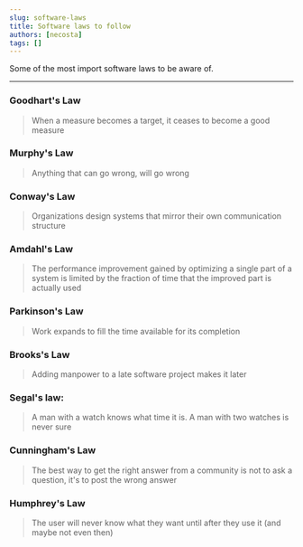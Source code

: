 ```yaml
---
slug: software-laws
title: Software laws to follow
authors: [necosta]
tags: []
---
```


Some of the most import software laws to be aware of.

<!-- truncate -->

---

### Goodhart's Law

> When a measure becomes a target, it ceases to become a good measure

### Murphy's Law

> Anything that can go wrong, will go wrong

### Conway's Law

> Organizations design systems that mirror their own communication structure

### Amdahl's Law

> The performance improvement gained by optimizing a single part of a system is limited 
> by the fraction of time that the improved part is actually used

### Parkinson's Law

> Work expands to fill the time available for its completion

### Brooks's Law

> Adding manpower to a late software project makes it later

### Segal's law:

> A man with a watch knows what time it is. A man with two watches is never sure

### Cunningham's Law

> The best way to get the right answer from a community is not to ask a question, it's to post the wrong answer

### Humphrey's Law

> The user will never know what they want until after they use it (and maybe not even then)
